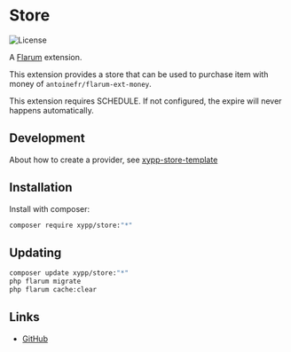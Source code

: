 # Store

![License](https://img.shields.io/badge/license-MIT-blue.svg)

A [Flarum](http://flarum.org) extension. 

This extension provides a store that can be used to purchase item with money of `antoinefr/flarum-ext-money`.

This extension requires SCHEDULE. If not configured, the expire will never happens automatically.



## Development

About how to create a provider, see [xypp-store-template](https://github.com/zxy19/store-template)

## Installation

Install with composer:

```sh
composer require xypp/store:"*"
```

## Updating

```sh
composer update xypp/store:"*"
php flarum migrate
php flarum cache:clear
```

## Links

- [GitHub](https://github.com/zxy19/store)